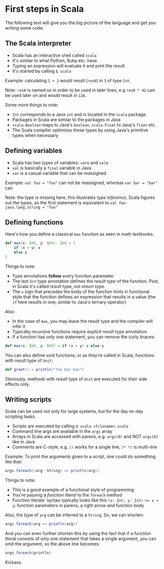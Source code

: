# First steps in Scala

The following text will give you the big picture of the language and get you
writing some code.

## The Scala interpreter

- Scala has an interactive shell called `scala`
- It's similar to what Python, Ruby etc. have
- Typing an expression will evaluate it and print the result
- It's started by calling `$ scala`

Example: calculating `1 + 2` would result (`res0`) in `3` of type `Int`.

Note: `resN` is named so in order to be used in later lines, e.g `res0 * 42`
can be used later on and would result in `126`.

Some more things to note:
- `Int` corresponds to a Java `int` and is located in the `scala` package.
- Packages in Scala are similar to the packages in Java
- `scala.Boolean` maps to Java's `boolean`, `scala.Float` to
Java's `float` etc.
- The Scala compiler optimizes these types by using Java's primitive types when
    necessary

## Defining variables

- Scala has two types of variables: `var`s and `val`s
- `val` is basically a `final` variable in Java
- `var` is a casual variable that can be reassigned

Example: `val foo = "foo"` can not be reassigned, whereas `var bar = "bar"`
    can

Note: the type is missing here, this illustrates *type inference*, Scala
figures out the types, so the first statement is equivalent to `val foo: java.lang.String = "foo"`

## Defining functions

Here's how you define a classical `max` function as seen in math textbooks:

```scala
def max(x: Int, y: Int): Int = {
    if (x > y) x
    else y
}
```

Things to note:
- Type annotations **follow** every function parameter
- The last `Int` type annotation defines the *result type* of the function.
    Psst, in Scala it's called *result* type, not *return* type.
- The `=` sign that precedes the body of the function hints in functional style
that the function defines an expression that results in a value
(the `if` here results in one, similar to Java's ternary operator)

Also:

- In the case of `max`, you may leave the result type and the compiler will
infer it
- Typically recursive functions require explicit result type annotation
- If a function has only one statement, you can remove the curly braces:

```scala
def max(x: Int, y: Int) = if (x > y) x else y
```

You can also define void functions, or as they're called in Scala, functions
with result type of `Unit`:

```scala
def greet() = println("foo bar baz")
```

Obviously, methods with result type of `Unit` are executed for their side effects
only.

## Writing scripts

Scala can be used not only for large systems, but for the day-to-day scripting
tasks.

- Scripts are executed by calling `$ scala <filename>.scala`
- Command line args are available in the `args` array
- Arrays in Scala are accessed with parens, e.g. `args(0)` and NOT `args[0]` like
    in Java
- Comments are C-style, e.g. `//` works for a single line, `/* */` is multi-line

Example: To print the arguments given to a script, one could do something like
that:


```scala
args.foreach((arg: String) => println(arg))
```

Things to note:
- This is a good example of a functional style of programming
- You're passing a *function literal* to the `foreach` method
- Function literals' syntax typically looks like this `(x: Int, y: Int) => x + y`: function parameters in parens, a right arrow and function body

Also, the type of `arg` can be inferred to a `String`. So, we can shorten:

```scala
args.foreach(arg => println(arg))
```

And you can even further shorten this by using the fact that if a function literal
consists of only one statement that takes a single argument, you can omit the
argument, so the above line becomes:

```scala
args.foreach(println)
```

Kickass.
